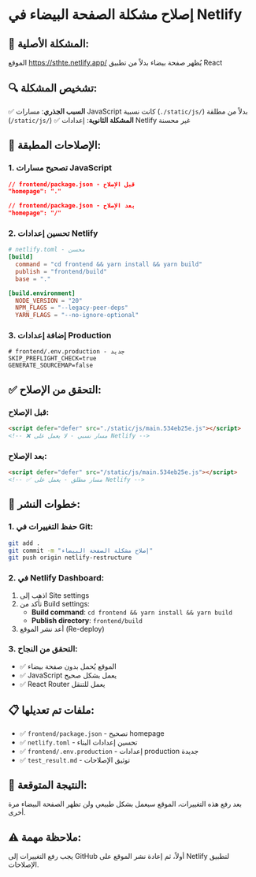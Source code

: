 # إصلاح مشكلة الصفحة البيضاء في Netlify

## 🚨 المشكلة الأصلية:
الموقع https://sthte.netlify.app/ يُظهر صفحة بيضاء بدلاً من تطبيق React

## 🔍 تشخيص المشكلة:
✅ **السبب الجذري**: مسارات JavaScript كانت نسبية (`./static/js/`) بدلاً من مطلقة (`/static/js/`)
✅ **المشكلة الثانوية**: إعدادات Netlify غير محسنة

## 🔧 الإصلاحات المطبقة:

### 1. تصحيح مسارات JavaScript
```json
// frontend/package.json - قبل الإصلاح
"homepage": "."

// frontend/package.json - بعد الإصلاح  
"homepage": "/"
```

### 2. تحسين إعدادات Netlify
```toml
# netlify.toml - محسن
[build]
  command = "cd frontend && yarn install && yarn build"
  publish = "frontend/build"
  base = "."

[build.environment]
  NODE_VERSION = "20"
  NPM_FLAGS = "--legacy-peer-deps"
  YARN_FLAGS = "--no-ignore-optional"
```

### 3. إضافة إعدادات Production
```env
# frontend/.env.production - جديد
SKIP_PREFLIGHT_CHECK=true
GENERATE_SOURCEMAP=false
```

## ✅ التحقق من الإصلاح:

### قبل الإصلاح:
```html
<script defer="defer" src="./static/js/main.534eb25e.js"></script>
<!-- ❌ مسار نسبي - لا يعمل على Netlify -->
```

### بعد الإصلاح:
```html
<script defer="defer" src="/static/js/main.534eb25e.js"></script>
<!-- ✅ مسار مطلق - يعمل على Netlify -->
```

## 🚀 خطوات النشر:

### 1. حفظ التغييرات في Git:
```bash
git add .
git commit -m "إصلاح مشكلة الصفحة البيضاء"
git push origin netlify-restructure
```

### 2. في Netlify Dashboard:
1. اذهب إلى Site settings
2. تأكد من Build settings:
   - **Build command**: `cd frontend && yarn install && yarn build`
   - **Publish directory**: `frontend/build`
3. أعد نشر الموقع (Re-deploy)

### 3. التحقق من النجاح:
- ✅ الموقع يُحمل بدون صفحة بيضاء
- ✅ JavaScript يعمل بشكل صحيح
- ✅ React Router يعمل للتنقل

## 📋 ملفات تم تعديلها:
- ✅ `frontend/package.json` - تصحيح homepage
- ✅ `netlify.toml` - تحسين إعدادات البناء
- ✅ `frontend/.env.production` - إعدادات production جديدة
- ✅ `test_result.md` - توثيق الإصلاحات

## 🎯 النتيجة المتوقعة:
بعد رفع هذه التغييرات، الموقع سيعمل بشكل طبيعي ولن تظهر الصفحة البيضاء مرة أخرى.

## ⚠️ ملاحظة مهمة:
يجب رفع التغييرات إلى GitHub أولاً، ثم إعادة نشر الموقع على Netlify لتطبيق الإصلاحات.